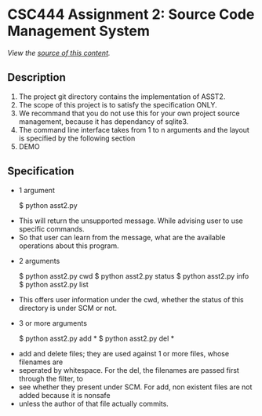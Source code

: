 CSC444 Assignment 2: Source Code Management System
==============
*View the [source of this content](http://github.com/zhwzh308/csc444asst2).*

Description
-------------------------
1. The project git directory contains the implementation of ASST2.
2. The scope of this project is to satisfy the specification ONLY.
3. We recommand that you do not use this for your own project source management, because it has dependancy of sqlite3.
4. The command line interface takes from 1 to n arguments and the layout is specified by the following section
5. DEMO

Specification
-------------------------
* 1 argument

    $ python asst2.py

- This will return the unsupported message. While advising user to use specific commands.
- So that user can learn from the message, what are the available operations about this program.

* 2 arguments

    $ python asst2.py cwd
    $ python asst2.py status
    $ python asst2.py info
    $ python asst2.py list

- This offers user information under the cwd, whether the status of this directory is under SCM or not.

* 3 or more arguments

    $ python asst2.py add *
    $ python asst2.py del *

- add and delete files; they are used against 1 or more files, whose filenames are
- seperated by whitespace. For the del, the filenames are passed first through the filter, to
- see whether they present under SCM. For add, non existent files are not added because it is nonsafe
- unless the author of that file actually commits.
